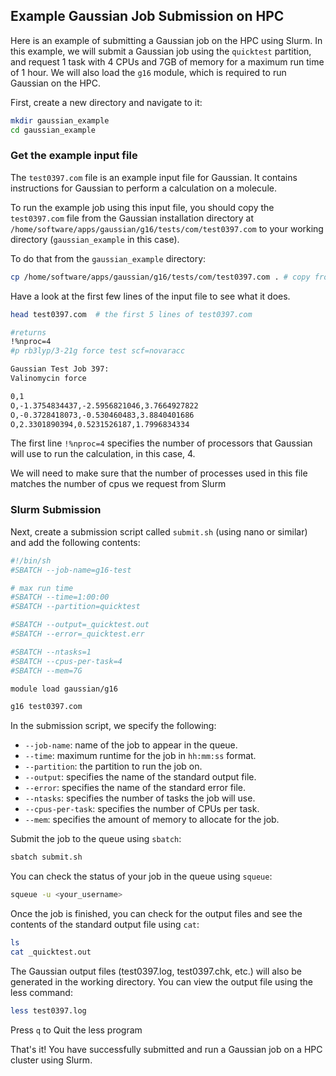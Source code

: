 ## Example Gaussian Job Submission on HPC

Here is an example of submitting a Gaussian job on the HPC using Slurm. In this example, we will submit a Gaussian job using the `quicktest` partition, and request 1 task with 4 CPUs and 7GB of memory for a maximum run time of 1 hour. We will also load the `g16` module, which is required to run Gaussian on the HPC.

First, create a new directory and navigate to it:

```bash
mkdir gaussian_example
cd gaussian_example
```

### Get the example input file

The `test0397.com` file is an example input file for Gaussian. It contains instructions for Gaussian to perform a calculation on a molecule.

To run the example job using this input file, you should copy the `test0397.com` file from the Gaussian installation directory at `/home/software/apps/gaussian/g16/tests/com/test0397.com` to your working directory (`gaussian_example` in this case). 

To do that from the `gaussian_example` directory:
```bash
cp /home/software/apps/gaussian/g16/tests/com/test0397.com . # copy from location to . The dot means current directory
```

Have a look at the first few lines of the input file to see what it does.

```bash
head test0397.com  # the first 5 lines of test0397.com

#returns
!%nproc=4
#p rb3lyp/3-21g force test scf=novaracc

Gaussian Test Job 397:
Valinomycin force

0,1
O,-1.3754834437,-2.5956821046,3.7664927822
O,-0.3728418073,-0.530460483,3.8840401686
O,2.3301890394,0.5231526187,1.7996834334
```

The first line `!%nproc=4` specifies the number of processors that Gaussian will use to run the calculation, in this case, 4.

We will need to make sure that the number of processes used in this file matches the number of cpus we request from Slurm

### Slurm Submission

Next, create a submission script called `submit.sh` (using nano or similar) and add the following contents:

```bash
#!/bin/sh
#SBATCH --job-name=g16-test

# max run time
#SBATCH --time=1:00:00
#SBATCH --partition=quicktest

#SBATCH --output=_quicktest.out
#SBATCH --error=_quicktest.err

#SBATCH --ntasks=1
#SBATCH --cpus-per-task=4
#SBATCH --mem=7G

module load gaussian/g16

g16 test0397.com
```

In the submission script, we specify the following:

- `--job-name`: name of the job to appear in the queue.
- `--time`: maximum runtime for the job in `hh:mm:ss` format.
- `--partition`: the partition to run the job on.
- `--output`: specifies the name of the standard output file.
- `--error`: specifies the name of the standard error file.
- `--ntasks`: specifies the number of tasks the job will use.
- `--cpus-per-task`: specifies the number of CPUs per task.
- `--mem`: specifies the amount of memory to allocate for the job.

Submit the job to the queue using `sbatch`:

```bash
sbatch submit.sh
```

You can check the status of your job in the queue using `squeue`:

```bash
squeue -u <your_username>
```

Once the job is finished, you can check for the output files and see the contents of the standard output file using `cat`:

```bash
ls
cat _quicktest.out
```

The Gaussian output files (test0397.log, test0397.chk, etc.) will also be generated in the working directory. You can view the output file using the less command:

```bash
less test0397.log
```

Press `q` to Quit the less program

That's it! You have successfully submitted and run a Gaussian job on a HPC cluster using Slurm.
